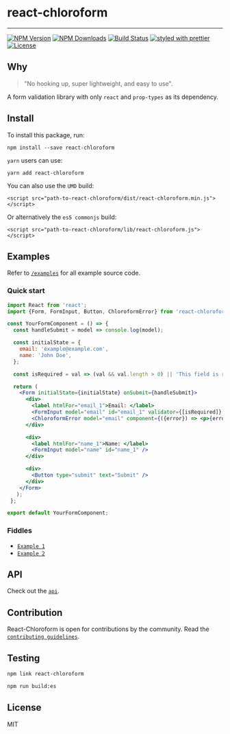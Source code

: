 # react-chloroform

---

[![NPM Version](https://img.shields.io/npm/v/react-chloroform.svg?style=flat)](https://www.npmjs.com/package/react-chloroform)
[![NPM Downloads](https://img.shields.io/npm/dt/react-chloroform.svg?style=flat)](https://npmcharts.com/compare/react-chloroform?minimal=true)
[![Build Status](https://img.shields.io/travis/darrikonn/react-chloroform.svg?style=flat)](https://travis-ci.org/darrikonn/react-chloroform)
[![styled with prettier](https://img.shields.io/badge/styled_with-prettier-ff69b4.svg)](https://github.com/prettier/prettier)
[![License](https://img.shields.io/github/license/darrikonn/react-chloroform.svg)](https://github.com/darrikonn/react-chloroform/blob/master/LICENSE)

## Why
> "No hooking up, super lightweight, and easy to use".

A form validation library with only `react` and `prop-types` as its dependency.

## Install
To install this package, run:
```
npm install --save react-chloroform
```

`yarn` users can use:
```
yarn add react-chloroform
```

You can also use the `UMD` build:
```
<script src="path-to-react-chloroform/dist/react-chloroform.min.js"></script>
```

Or alternatively the `es5 commonjs` build:
```
<script src="path-to-react-chloroform/lib/react-chloroform.js"></script>
```

## Examples
Refer to [`/examples`](https://github.com/darrikonn/react-chloroform/tree/master/examples) for all example source code.

### Quick start
```jsx
import React from 'react';
import {Form, FormInput, Button, ChloroformError} from 'react-chloroform';

const YourFormComponent = () => {
  const handleSubmit = model => console.log(model);

  const initialState = {
    email: 'example@example.com',
    name: 'John Doe',
  };

  const isRequired = val => (val && val.length > 0) || 'This field is required';

  return (
    <Form initialState={initialState} onSubmit={handleSubmit}>
      <div>
        <label htmlFor="email_1">Email: </label>
        <FormInput model="email" id="email_1" validator={[isRequired]} />
        <ChloroformError model="email" component={({error}) => <p>{error}</p>} />
      </div>

      <div>
        <label htmlFor="name_1">Name: </label>
        <FormInput model="name" id="name_1" />
      </div>

      <div>
        <Button type="submit" text="Submit" />
      </div>
    </Form>
   );
 };

export default YourFormComponent;
```

### Fiddles
- [`Example 1`](https://jsfiddle.net/darrikonn/gshkfp9v/)
- [`Example 2`](https://jsfiddle.net/darrikonn/61z0exLq/)

## API
Check out the [`api`](https://github.com/darrikonn/react-chloroform/blob/master/API.md).

## Contribution
React-Chloroform is open for contributions by the community.
Read the [`contributing guidelines`](https://github.com/darrikonn/react-chloroform/blob/master/CONTRIBUTING.md).

## Testing
```bash
npm link react-chloroform
```

```bash
npm run build:es
```

## License
MIT
